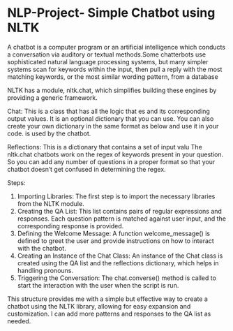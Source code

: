 # NLP-Project- Simple Chatbot using NLTK

A chatbot  is a computer program or an artificial intelligence which conducts a conversation via auditory or textual methods.Some chatterbots use sophisticated natural language processing systems, but many simpler systems scan for keywords within the input, then pull a reply with the most matching keywords, or the most similar wording pattern, from a database

NLTK has a module, nltk.chat, which simplifies building these engines by providing a generic framework.

Chat: This is a class that has all the logic that es and its corresponding output values. It is an optional dictionary 
that you can use. You can also create your own dictionary in the same format as below and use it in your code.
is used by the chatbot.

Reflections: This is a dictionary that contains a set of input valu
The nltk.chat chatbots work on the regex of keywords present in your question. So you can add any number of questions in a proper format so that your chatbot doesn’t get confused in determining the regex.

Steps:

1. Importing Libraries: The first step is to import the necessary libraries from the NLTK module.
2. Creating the QA List: This list contains pairs of regular expressions and responses. Each question pattern is matched against user input, and the corresponding response is provided.
3. Defining the Welcome Message: A function welcome_message() is defined to greet the user and provide instructions on how to interact with the chatbot.
4. Creating an Instance of the Chat Class: An instance of the Chat class is created using the QA list and the reflections dictionary, which helps in handling pronouns.
5. Triggering the Conversation: The chat.converse() method is called to start the interaction with the user when the script is run.

This structure provides me with a simple but effective way to create a chatbot using the NLTK library, allowing for easy expansion and customization. I can add more patterns and responses to the QA list as needed.
